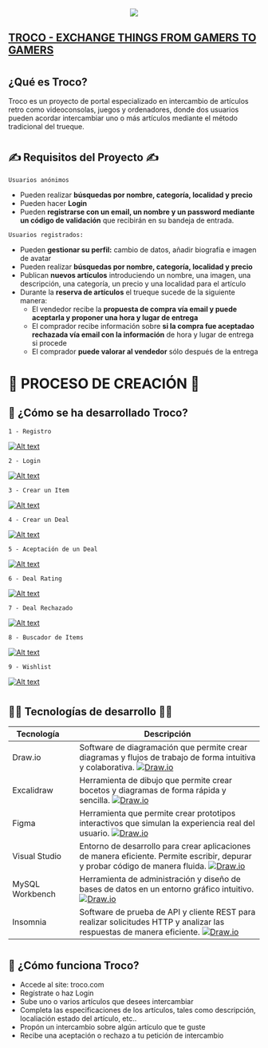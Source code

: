 <h1 align="center">
    <a href="https://sylius.com/github-readme/link/" target="_blank">
        <img src="https://i.postimg.cc/CMttpyBc/Home-Troco.png" />
    </a>
</h1>


## [TROCO - EXCHANGE THINGS FROM GAMERS TO GAMERS ](https://troco.com)
#
## ¿Qué es Troco? 

Troco es un proyecto de portal especializado en intercambio de artículos retro como videoconsolas, juegos y ordenadores, donde dos usuarios pueden acordar intercambiar uno o más artículos mediante el método tradicional del trueque.

#

## ✍️ Requisitos del Proyecto ✍️

`Usuarios anónimos`
- Pueden realizar **búsquedas por nombre, categoría, localidad y precio**
- Pueden hacer **Login**
- Pueden **registrarse con un email, un nombre y un password mediante un código de validación** que recibirán en su bandeja de entrada.

```Usuarios registrados:```
- Pueden **gestionar su perfil:** cambio de datos, añadir biografía e imagen de avatar
- Pueden realizar **búsquedas por nombre, categoría, localidad y precio**
- Publican **nuevos artículos** introduciendo un nombre, una imagen, una descripción, una categoría, un precio y una localidad para el artículo
- Durante la **reserva de artículos** el trueque sucede de la siguiente manera:
  - El vendedor recibe la **propuesta de compra vía email y puede aceptarla y proponer una hora y lugar de entrega**
  - El comprador recibe información sobre **si la compra fue aceptadao rechazada vía email con la información** de hora y lugar de entrega si procede
  - El comprador **puede valorar al vendedor** sólo después de la entrega

#


# 🚀 PROCESO DE CREACIÓN 🚀
## 🚀 ¿Cómo se ha desarrollado Troco? 
```1 - Registro```

[![Alt text](https://i.postimg.cc/WpZcrjdr/1-registration.png)](https://www.youtube.com/watch?v=XnPB8X8v6IQ)  

```2 - Login```

[![Alt text](https://i.postimg.cc/2SThksmL/2-login.png)](https://www.youtube.com/watch?v=jPrTfIVhIuQ)

```3 - Crear un Item```

[![Alt text](https://i.postimg.cc/6qv6Sv6f/3-create-item.png)](https://www.youtube.com/watch?v=pcg5gDU9Oug)


```4 - Crear un Deal```

[![Alt text](https://i.postimg.cc/mkKkgGgR/4-create-deal.png)](https://www.youtube.com/watch?v=pcg5gDU9Oug)

```5 - Aceptación de un Deal```

[![Alt text](https://i.postimg.cc/5tjRJcTn/5-deal-acceptance.png)](https://www.youtube.com/watch?v=W49QuWSMFfc)

```6 - Deal Rating```

[![Alt text](https://i.postimg.cc/XJ12DsQt/6-deal-rating.png)](https://www.youtube.com/watch?v=eB2mRwbeIcY)

```7 - Deal Rechazado```

[![Alt text](https://i.postimg.cc/9QCc2Bdr/7-deal-rejected.png)](https://www.youtube.com/zB26OrIx2bw)

```8 - Buscador de Items```

[![Alt text](https://i.postimg.cc/KjtySK4P/8-searcher.png)](https://www.youtube.com/sxik_c02RZk)

```9 - Wishlist```

[![Alt text](https://i.postimg.cc/3RDsmyXs/9-wishlist.png)](https://www.youtube.com/A9MFBNk0Vh8)



#





## 👨‍💻 Tecnologías de desarrollo 👨‍💻
| Tecnología |  | Descripción                                                                     |
|------------|---------|---------------------------------------------------------------------------------|
| Draw.io       || Software de diagramación que permite crear diagramas y flujos de trabajo de forma intuitiva y colaborativa. [![Draw.io](https://i.postimg.cc/L5gqBB4B/drawio.png)](https://github.com/jorge-alejandro/2hand-ecommerce-shop.git)|
| Excalidraw        || Herramienta de dibujo que permite crear bocetos y diagramas de forma rápida y sencilla. [![Draw.io](https://i.postimg.cc/zGmYtw72/excalidraw-troco-2.png)](https://github.com/jorge-alejandro/2hand-ecommerce-shop.git)|     |
| Figma || Herramienta que permite crear prototipos interactivos que simulan la experiencia real del usuario. [![Draw.io](https://i.postimg.cc/PfV9Cb8V/figma-troco.png)](https://github.com/jorge-alejandro/2hand-ecommerce-shop.git)|      |
| Visual Studio || Entorno de desarrollo para crear aplicaciones de manera eficiente. Permite escribir, depurar y probar código de manera fluida. [![Draw.io](https://i.postimg.cc/L5gqBB4B/drawio.png)](https://github.com/jorge-alejandro/2hand-ecommerce-shop.git)|      |
| MySQL Workbench || Herramienta de administración y diseño de bases de datos en un entorno gráfico intuitivo.  [![Draw.io](https://i.postimg.cc/nrknbXL9/mysql-troco.png)](https://github.com/jorge-alejandro/2hand-ecommerce-shop.git)|     |
| Insomnia || Software de prueba de API y cliente REST para realizar solicitudes HTTP y analizar las respuestas de manera eficiente. [![Draw.io](https://i.postimg.cc/xTJ64WFn/insomnia-troco.png)](https://github.com/jorge-alejandro/2hand-ecommerce-shop.git)|      |

#

## 🧐 ¿Cómo funciona Troco?
- Accede al site: troco.com
- Regístrate o haz Login
- Sube uno o varios artículos que desees intercambiar
- Completa las especificaciones de los artículos, tales como descripción, localiación estado del artículo, etc..
- Propón un intercambio sobre algún artículo que te guste
- Recibe una aceptación o rechazo a tu petición de intercambio




